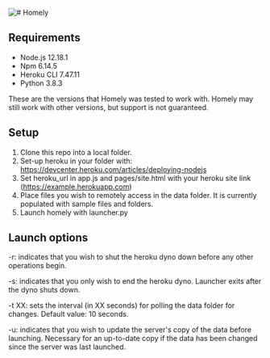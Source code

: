 ![# Homely](https://i.imgur.com/pUq7er4.png)

## Requirements

- Node.js 12.18.1
- Npm 6.14.5
- Heroku CLI 7.47.11
- Python 3.8.3

These are the versions that Homely was tested to work with. Homely may still work with other versions, but support is not guaranteed.

## Setup

1. Clone this repo into a local folder.
2. Set-up heroku in your folder with: https://devcenter.heroku.com/articles/deploying-nodejs
3. Set heroku_url in app.js and pages/site.html with your heroku site link (https://example.herokuapp.com)
4. Place files you wish to remotely access in the data folder. It is currently populated with sample files and folders.
5. Launch homely with launcher.py

## Launch options

-r: indicates that you wish to shut the heroku dyno down before any other operations begin.

-s: indicates that you only wish to end the heroku dyno. Launcher exits after the dyno shuts down.

-t XX: sets the interval (in XX seconds) for polling the data folder for changes. Default value: 10 seconds.

-u: indicates that you wish to update the server's copy of the data before launching. Necessary for an up-to-date copy if the data has been changed since the server was last launched.